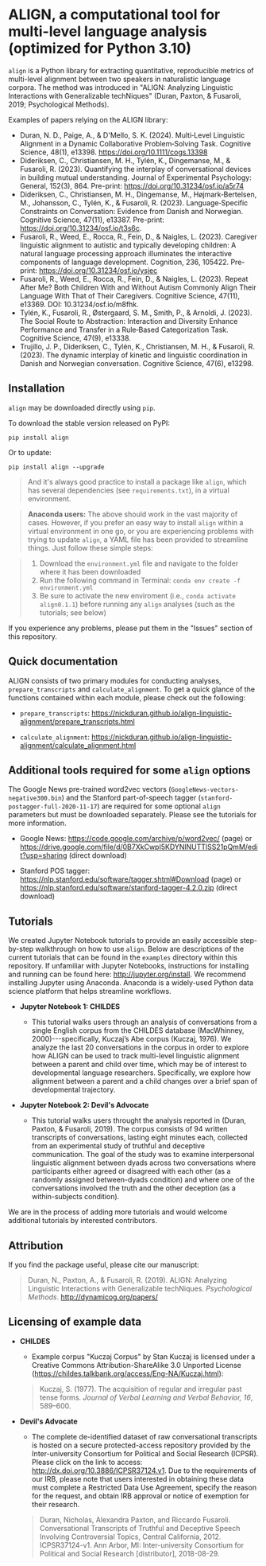 # ALIGN, a computational tool for multi-level language analysis (optimized for Python 3.10)

`align` is a Python library for extracting quantitative, reproducible
metrics of multi-level alignment between two speakers in naturalistic
language corpora. The method was introduced in "ALIGN: Analyzing
Linguistic Interactions with Generalizable techNiques" (Duran, Paxton, &
Fusaroli, 2019; Psychological Methods).

Examples of papers relying on the ALIGN library:

* Duran, N. D., Paige, A., & D'Mello, S. K. (2024). Multi‐Level Linguistic Alignment in a Dynamic Collaborative Problem‐Solving Task. Cognitive Science, 48(1), e13398. https://doi.org/10.1111/cogs.13398
* Dideriksen, C., Christiansen, M. H., Tylén, K., Dingemanse, M., & Fusaroli, R. (2023). Quantifying the interplay of conversational devices in building mutual understanding. Journal of Experimental Psychology: General, 152(3), 864. Pre-print: https://doi.org/10.31234/osf.io/a5r74
* Dideriksen, C., Christiansen, M. H., Dingemanse, M., Højmark‐Bertelsen, M., Johansson, C., Tylén, K., & Fusaroli, R. (2023). Language‐Specific Constraints on Conversation: Evidence from Danish and Norwegian. Cognitive Science, 47(11), e13387. Pre-print: https://doi.org/10.31234/osf.io/t3s6c.
* Fusaroli, R., Weed, E., Rocca, R., Fein, D., & Naigles, L. (2023). Caregiver linguistic alignment to autistic and typically developing children: A natural language processing approach illuminates the interactive components of language development. Cognition, 236, 105422. Pre-print: https://doi.org/10.31234/osf.io/ysjec
* Fusaroli, R., Weed, E., Rocca, R., Fein, D., & Naigles, L. (2023). Repeat After Me? Both Children With and Without Autism Commonly Align Their Language With That of Their Caregivers. Cognitive Science, 47(11), e13369. DOI: 10.31234/osf.io/m8fhk.
* Tylén, K., Fusaroli, R., Østergaard, S. M., Smith, P., & Arnoldi, J. (2023). The Social Route to Abstraction: Interaction and Diversity Enhance Performance and Transfer in a Rule‐Based Categorization Task. Cognitive Science, 47(9), e13338.
* Trujillo, J. P., Dideriksen, C., Tylén, K., Christiansen, M. H., & Fusaroli, R. (2023). The dynamic interplay of kinetic and linguistic coordination in Danish and Norwegian conversation. Cognitive Science, 47(6), e13298.

<!--
## Try out `align` with Binder

Interested in seeing how `align` works, but not sure if you want to install it
yet? Try it out through Binder. Click the "launch" button to get a complete
cloud environment to try out the ALIGN pipeline on our Python tutorials (the CHILDES
  tutorial is currently the only one fully operational). The process for Binder to launch may
  take several minutes.

[![Binder](https://mybinder.org/badge.svg)](https://mybinder.org/v2/gh/nickduran/align-linguistic-alignment/master)
-->

## Installation

`align` may be downloaded directly using `pip`.

To download the stable version released on PyPI:

```
pip install align
```

Or to update:

```
pip install align --upgrade
```

> And it's always good practice to install a package like `align`, which has several dependencies (see `requirements.txt`), in a virtual environment.

> **Anaconda users:** The above should work in the vast majority of cases. However, if you prefer an easy way to install `align` within a virtual environment in one go, or you are experiencing problems with trying to update `align`, a YAML file has been provided to streamline things. Just follow these simple steps:

> 1. Download the `environment.yml` file and navigate to the folder where it has been downloaded
> 2. Run the following command in Terminal: `conda env create -f environment.yml`
> 3. Be sure to activate the new enviroment (i.e., `conda activate align0.1.1`) before running any `align` analyses (such as the tutorials; see below)

If you experience any problems, please put them in the "Issues" section of this repository.

<!--
To download directly from our GitHub repo:

```
pip install git+https://github.com/nickduran/align-linguistic-alignment.git
```
-->

## Quick documentation

ALIGN consists of two primary modules for conducting analyses, `prepare_transcripts` and `calculate_alignment`. To get a quick glance of the functions contained within each module, please check out the following:

- `prepare_transcripts`: https://nickduran.github.io/align-linguistic-alignment/prepare_transcripts.html

- `calculate_alignment`: https://nickduran.github.io/align-linguistic-alignment/calculate_alignment.html

## Additional tools required for some `align` options

The Google News pre-trained word2vec vectors (`GoogleNews-vectors-negative300.bin`)
and the Stanford part-of-speech tagger (`stanford-postagger-full-2020-11-17`)
are required for some optional `align` parameters but must be downloaded
separately. Please see the tutorials for more information.

- Google News: https://code.google.com/archive/p/word2vec/ (page) or
  https://drive.google.com/file/d/0B7XkCwpI5KDYNlNUTTlSS21pQmM/edit?usp=sharing
  (direct download)

- Stanford POS tagger: https://nlp.stanford.edu/software/tagger.shtml#Download (page)
  or https://nlp.stanford.edu/software/stanford-tagger-4.2.0.zip
  (direct download)

## Tutorials

We created Jupyter Notebook tutorials to provide an easily accessible
step-by-step walkthrough on how to use `align`. Below are descriptions of the
current tutorials that can be found in the `examples` directory within this
repository. If unfamiliar with Jupyter Notebooks, instructions for installing
and running can be found here: http://jupyter.org/install. We recommend installing
Jupyter using Anaconda. Anaconda is a widely-used Python data science platform
that helps streamline workflows.

- **Jupyter Notebook 1: CHILDES**

  - This tutorial walks users through an analysis of conversations from a
    single English corpus from the CHILDES database (MacWhinney,
    2000)---specifically, Kuczaj’s Abe corpus (Kuczaj, 1976). We analyze the
    last 20 conversations in the corpus in order to explore how ALIGN can be
    used to track multi-level linguistic alignment between a parent and child
    over time, which may be of interest to developmental language researchers.
    Specifically, we explore how alignment between a parent and a child
    changes over a brief span of developmental trajectory.

- **Jupyter Notebook 2: Devil's Advocate**
  - This tutorial walks users throught the analysis reported in (Duran,
    Paxton, & Fusaroli, 2019). The corpus consists of 94 written
    transcripts of conversations, lasting eight minutes each, collected from
    an experimental study of truthful and deceptive communication. The goal
    of the study was to examine interpersonal linguistic alignment between
    dyads across two conversations where participants either agreed or
    disagreed with each other (as a randomly assigned between-dyads condition)
    and where one of the conversations involved the truth and the other
    deception (as a within-subjects condition).

We are in the process of adding more tutorials and would welcome additional
tutorials by interested contributors.

## Attribution

If you find the package useful, please cite our manuscript:

> Duran, N., Paxton, A., & Fusaroli, R. (2019). ALIGN: Analyzing
> Linguistic Interactions with Generalizable techNiques. _Psychological Methods_. http://dynamicog.org/papers/

## Licensing of example data

- **CHILDES**

  - Example corpus "Kuczaj Corpus" by Stan Kuczaj is licensed under a
    Creative Commons Attribution-ShareAlike 3.0 Unported License
    (https://childes.talkbank.org/access/Eng-NA/Kuczaj.html):

  > Kuczaj, S. (1977). The acquisition of regular and irregular past tense
  > forms. _Journal of Verbal Learning and Verbal Behavior, 16_, 589–600.

- **Devil's Advocate**

  - The complete de-identified dataset of raw conversational transcripts
    is hosted on a secure protected-access repository provided by the
    Inter-university Consortium for Political and Social Research
    (ICPSR). Please click on the link to access: http://dx.doi.org/10.3886/ICPSR37124.v1.
    Due to the requirements of our IRB, please note that users interested in
    obtaining these data must complete a Restricted Data Use Agreement, specify
    the reason for the request, and obtain IRB approval or notice of exemption for their research.

  > Duran, Nicholas, Alexandra Paxton, and Riccardo
  > Fusaroli. Conversational Transcripts of Truthful and
  > Deceptive Speech Involving Controversial Topics,
  > Central California, 2012. ICPSR37124-v1. Ann Arbor,
  > MI: Inter-university Consortium for Political and
  > Social Research [distributor], 2018-08-29.
